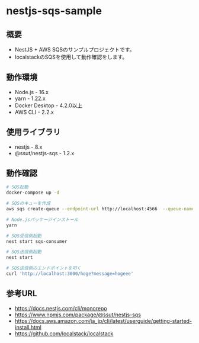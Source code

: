 # nestjs-sqs-sample

## 概要

- NestJS + AWS SQSのサンプルプロジェクトです。
- localstackのSQSを使用して動作確認をします。

## 動作環境

- Node.js - 16.x
- yarn - 1.22.x
- Docker Desktop - 4.2.0以上
- AWS CLI - 2.2.x

## 使用ライブラリ

- nestjs - 8.x
- @ssut/nestjs-sqs - 1.2.x

## 動作確認

```bash
# SQS起動
docker-compose up -d

# SQSのキューを作成
aws sqs create-queue --endpoint-url http://localhost:4566  --queue-name sample-queue  --profile localstack

# Node.jsパッケージインストール
yarn

# SQS受信側起動
nest start sqs-consumer

# SQS送信側起動
nest start

# SQS送信側のエンドポイントを叩く
curl 'http://localhost:3000/hoge?message=hogeee'
```

## 参考URL

- https://docs.nestjs.com/cli/monorepo
- https://www.npmjs.com/package/@ssut/nestjs-sqs
- https://docs.aws.amazon.com/ja_jp/cli/latest/userguide/getting-started-install.html
- https://github.com/localstack/localstack

